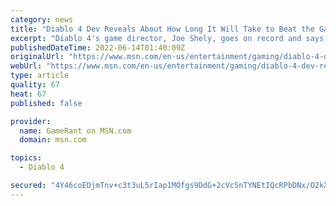 ```yaml
---
category: news
title: "Diablo 4 Dev Reveals About How Long It Will Take to Beat the Game"
excerpt: "Diablo 4's game director, Joe Shely, goes on record and says that the campaign mode itself should be a fair bit longer than that of its predecessor."
publishedDateTime: 2022-06-14T01:40:09Z
originalUrl: "https://www.msn.com/en-us/entertainment/gaming/diablo-4-dev-reveals-about-how-long-it-will-take-to-beat-the-game/ar-AAYrjw2"
webUrl: "https://www.msn.com/en-us/entertainment/gaming/diablo-4-dev-reveals-about-how-long-it-will-take-to-beat-the-game/ar-AAYrjw2"
type: article
quality: 67
heat: 67
published: false

provider:
  name: GameRant on MSN.com
  domain: msn.com

topics:
  - Diablo 4

secured: "4Y46coEDjmTnv+c3t3uL5rIap1MOfgs9DdG+2cVcSnTYNEtIQcRPbDNx/O2kXO8Kx3WMU2qRs4ls4tCHtVOB8TR+27Q5W28GLJqc5MX8z4OKwAYZzE6vL6hpOCRlYoG816kDIFsvp8iq+AycE9BPiPCR+oDEPol0/4H9Gb4SOGINbOzWDEP6pTS1n52fj8Q8yQdJhxu/CadJAVf0OF+ByDME1qGC27++E1XGq0Nc+r9A4ClEJZsk9vtWTjgiC/kHsSBmEbvlAF4OVvUOW04OXThFMdna3zgJ7U9UmqoT/BY/jJ3C45KSf8YCBYZBEnj1w5I5ctFY682RgunRHyCz5fdyjDGyfKezAkSb1v2UBNM=;vxs986DMwqOmsHu64VeoYA=="
---
```


